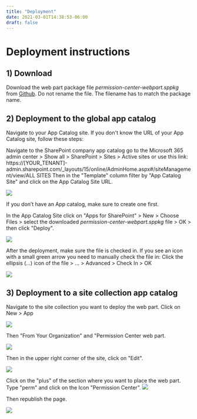 ```yaml
---
title: "Deployment"
date: 2021-03-01T14:38:53-06:00
draft: false
---
```


# Deployment instructions

## 1) Download

Download the web part package file _permission-center-webpart.sppkg_ from [Github](https://github.com/WhizzyApps/SPO-Permission-Center-Web-Part/releases). Do not rename the file. The filename has to match the package name.

## 2) Deployment to the global app catalog

Navigate to your App Catalog site. If you don&#39;t know the URL of your App Catalog site, follow these steps:

Navigate to the SharePoint company app catalog go to the Microsoft 365 admin center > Show all > SharePoint > Sites > Active sites or use this link: https://[YOUR_TENANT]-admin.sharepoint.com/_layouts/15/online/AdminHome.aspx#/siteManagement/view/ALL SITES Then in the &quot;Template&quot; column filter by &quot;App Catalog Site&quot; and click on the App Catalog Site URL.

![](/Deployment/images/01.png)

If you don’t have an App catalog, make sure to create one first.

In the App Catalog Site click on &quot;Apps for SharePoint&quot; > New > Choose Files > select the downloaded _permission-center-webpart.sppkg_ file > OK > then click &quot;Deploy&quot;.

![](/Deployment/images/02.png)

After the deployment, make sure the file is checked in. If you see an icon with a small green arrow you need to manually check the file in: Click the ellipsis (…) icon of the file > … > Advanced > Check In > OK

![](/Deployment/images/03.png)

## 3) Deployment to a site collection app catalog

Navigate to the site collection you want to deploy the web part. Click on New > App

![](/Deployment/images/04.png)

Then &quot;From Your Organization&quot; and &quot;Permission Center web part.

![](/Deployment/images/05.png)

Then in the upper right corner of the site, click on &quot;Edit&quot;.

![](/Deployment/images/06.png)

Click on the &quot;plus&quot; of the section where you want to place the web part. Type &quot;perm&quot; and click on the Icon &quot;Permission Center&quot;. 
![](/Deployment/images/07.png)

Then republish the page.

![](/Deployment/images/08.png)